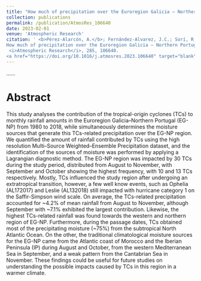 ```yaml
---
title: "How much of precipitation over the Euroregion Galicia – Northern Portugal is due to tropical-origin cyclones?: A Lagrangian approach"
collection: publications
permalink: /publication/AtmosRes_106640
date: 2023-02-01
venue: 'Atmospheric Research'
citation: ' <b>Pérez-Alarcón, A.</b>; Fernández-Alvarez, J.C.; Sorí, R.; Liberato, M.L.R; Trigo, R.M.; Nieto, R.; Gimeno, L. (2023).
How much of precipitation over the Euroregion Galicia – Northern Portugal is due to tropical-origin cyclones?: A Lagrangian approach.
 <i>Atmospheric Research</i>, 285, 106640.
<a href="https://doi.org/10.1016/j.atmosres.2023.106640" target="blank">https://doi.org/10.1016/j.atmosres.2023.106640</a>'
---
```


......  

# Abstract

This study analyses the contribution of the tropical-origin cyclones (TCs) to monthly rainfall amounts in the Euroregion Galicia–Northern Portugal 
(EG-NP) from 1980 to 2018, while simultaneously determines the moisture sources that generate this TCs-related precipitation over the EG-NP region.
We quantified the amount of rainfall contributed by TCs using the high resolution Multi–Source Weighted–Ensemble Precipitation dataset, and the 
identification of the sources of moisture was performed by applying a Lagrangian diagnostic method. The EG-NP region was impacted by 30 TCs during 
the study period, distributed from August to November, with September and October showing the highest frequency, with 10 and 13 TCs respectively. 
Mostly, TCs influenced the study region after undergoing an extratropical transition, however, a few well know events, such as Ophelia (AL172017) 
and Leslie (AL132018) still impacted with hurricane category 1 on the Saffir-Simpson wind scale. On average, the TCs-related precipitation accounted 
for ~4.2% of mean rainfall from August to November, although September with ~7.1% exhibited the largest contribution. Likewise, the highest
TCs-related rainfall was found towards the western and northern region of EG-NP. Furthermore, during the passage dates, TCs obtained most of the
precipitating moisture (~75%) from the subtropical North Atlantic Ocean. On the other, the traditional climatological moisture sources for the
EG-NP came from the Atlantic coast of Morocco and the Iberian Peninsula (IP) during August and October, from the western Mediterranean Sea in 
September, and a weak pattern from the Cantabrian Sea in November. These findings could be useful for future studies on understanding the possible 
impacts caused by TCs in this region in a warmer climate.
